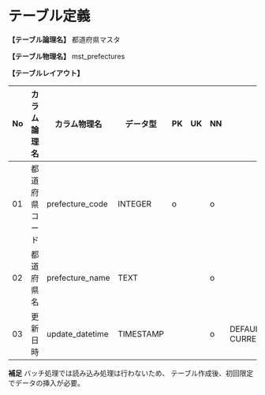 # テーブル定義

**【テーブル論理名】**
都道府県マスタ

**【テーブル物理名】**
mst_prefectures

**【テーブルレイアウト】**

| No  | カラム論理名        | カラム物理名      | データ型  | PK  | UK  | NN  | コメント                    |
| --- | ------------------- | ----------------- | --------- | --- | --- | --- | --------------------------- |
| 01  | 都道府県コード      | prefecture_code   | INTEGER   | o   |     | o   |                             |
| 02  | 都道府県名          | prefecture_name   | TEXT      |     |     | o   |                             |
| 03  | 更新日時            | update_datetime   | TIMESTAMP |     |     | o   | DEFAULT CURRENT_TIMESTAMP   |

**補足**
バッチ処理では読み込み処理は行わないため、
テーブル作成後、初回限定でデータの挿入が必要。
